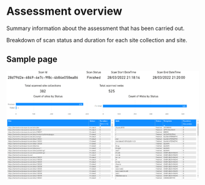 # Assessment overview

Summary information about the assessment that has been carried out.

Breakdown of scan status and duration for each site collection and site.

## Sample page

![overview](../images/workflowscanoverview.png)